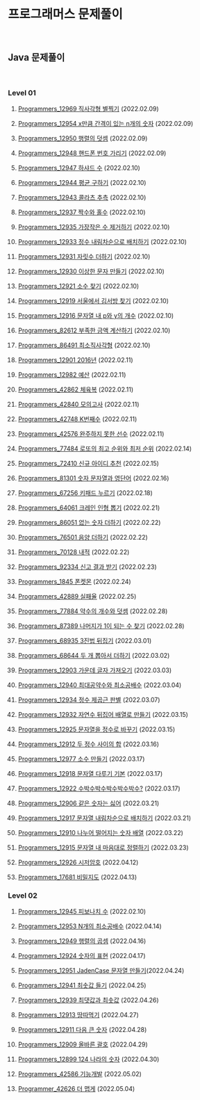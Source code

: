 # 프로그래머스 문제풀이

<br/>

## Java 문제풀이

<br/>

### Level 01

1. [Programmers_12969 직사각형 별찍기](https://programmers.co.kr/learn/courses/30/lessons/12969) (2022.02.09)

2. [Programmers_12954 x만큼 간격이 있는 n개의 숫자](https://programmers.co.kr/learn/courses/30/lessons/12954) (2022.02.09)

3. [Programmers_12950 행렬의 덧셈](https://programmers.co.kr/learn/courses/30/lessons/12950) (2022.02.09)

4. [Programmers_12948 핸드폰 번호 가리기](https://programmers.co.kr/learn/courses/30/lessons/12948) (2022.02.09)

5. [Programmers_12947 하샤드 수](https://programmers.co.kr/learn/courses/30/lessons/12947) (2022.02.10)

6. [Programmers_12944 평균 구하기](https://programmers.co.kr/learn/courses/30/lessons/12944) (2022.02.10)

7. [Programmers_12943 콜라츠 추측](https://programmers.co.kr/learn/courses/30/lessons/12943) (2022.02.10)

8. [Programmers_12937 짝수와 홀수](https://programmers.co.kr/learn/courses/30/lessons/12937) (2022.02.10)

9. [Programmers_12935 가장작은 수 제거하기](https://programmers.co.kr/learn/courses/30/lessons/12935) (2022.02.10)

10. [Programmers_12933 정수 내림차순으로 배치하기](https://programmers.co.kr/learn/courses/30/lessons/12933) (2022.02.10)

11. [Programmers_12931 자릿수 더하기](https://programmers.co.kr/learn/courses/30/lessons/12931) (2022.02.10)

12. [Programmers_12930 이상한 문자 만들기](https://programmers.co.kr/learn/courses/30/lessons/12930) (2022.02.10)

13. [Programmers_12921 소수 찾기](https://programmers.co.kr/learn/courses/30/lessons/12921) (2022.02.10)

14. [Programmers_12919 서울에서 김서방 찾기](https://programmers.co.kr/learn/courses/30/lessons/12919) (2022.02.10)

15. [Programmers_12916 문자열 내 p와 y의 개수](https://programmers.co.kr/learn/courses/30/lessons/12916) (2022.02.10)

16. [Programmers_82612 부족한 금액 계산하기](https://programmers.co.kr/learn/courses/30/lessons/82612) (2022.02.10)

17. [Programmers_86491 최소직사각형](https://programmers.co.kr/learn/courses/30/lessons/86491) (2022.02.10)

18. [Programmers_12901 2016년](https://programmers.co.kr/learn/courses/30/lessons/12901) (2022.02.11)

19. [Programmers_12982 예산](https://programmers.co.kr/learn/courses/30/lessons/12982) (2022.02.11)

20. [Programmers_42862 체육복](https://programmers.co.kr/learn/courses/30/lessons/42862) (2022.02.11)

21. [Programmers_42840 모의고사](https://programmers.co.kr/learn/courses/30/lessons/42840) (2022.02.11)

22. [Programmers_42748 K번째수](https://programmers.co.kr/learn/courses/30/lessons/42748) (2022.02.11)

23. [Programmers_42576 완주하지 못한 선수](https://programmers.co.kr/learn/courses/30/lessons/42576) (2022.02.11)

24. [Programmers_77484 로또의 최고 순위와 최저 순위](https://programmers.co.kr/learn/courses/30/lessons/77484) (2022.02.14)

25. [Programmers_72410 신규 아이디 추천](https://programmers.co.kr/learn/courses/30/lessons/72410) (2022.02.15)

26. [Programmers_81301 숫자 문자열과 영단어](https://programmers.co.kr/learn/courses/30/lessons/81301) (2022.02.16)

27. [Programmers_67256 키패드 누르기](https://programmers.co.kr/learn/courses/30/lessons/67256) (2022.02.18)

28. [Programmers_64061 크레인 인형 뽑기](https://programmers.co.kr/learn/courses/30/lessons/64061) (2022.02.21)

29. [Programmers_86051 없는 숫자 더하기](https://programmers.co.kr/learn/courses/30/lessons/86051) (2022.02.22)

30. [Programmers_76501 음양 더하기](https://programmers.co.kr/learn/courses/30/lessons/76501) (2022.02.22)

31. [Programmers_70128 내적](https://programmers.co.kr/learn/courses/30/lessons/70128) (2022.02.22)

32. [Programmers_92334 신고 결과 받기](https://programmers.co.kr/learn/courses/30/lessons/92334) (2022.02.23)

33. [Programmers_1845 폰켓몬](https://programmers.co.kr/learn/courses/30/lessons/1845) (2022.02.24)

34. [Programmers_42889 실패율](https://programmers.co.kr/learn/courses/30/lessons/42889) (2022.02.25)

35. [Programmers_77884 약수의 개수와 덧셈](https://programmers.co.kr/learn/courses/30/lessons/77884?language=java) (2022.02.28)

36. [Programmers_87389 나머지가 1이 되는 수 찾기](https://programmers.co.kr/learn/courses/30/lessons/87389) (2022.02.28)

37. [Programmers_68935 3진법 뒤집기](https://programmers.co.kr/learn/courses/30/lessons/68935) (2022.03.01)

38. [Programmers_68644 두 개 뽑아서 더하기](https://programmers.co.kr/learn/courses/30/lessons/68644) (2022.03.02)

39. [Programmers_12903 가운데 글자 가져오기](https://programmers.co.kr/learn/courses/30/lessons/12903) (2022.03.03)

40. [Programmers_12940 최대공약수와 최소공배수](https://programmers.co.kr/learn/courses/30/lessons/12940) (2022.03.04)

41. [Programmers_12934 정수 제곱근 판별](https://programmers.co.kr/learn/courses/30/lessons/12934) (2022.03.07)

42. [Programmers_12932 자연수 뒤집어 배열로 만들기](https://programmers.co.kr/learn/courses/30/lessons/12932) (2022.03.15)

43. [Programmers_12925 문자열을 정수로 바꾸기](https://programmers.co.kr/learn/courses/30/lessons/12925) (2022.03.15)

44. [Programmers_12912 두 정수 사이의 합](https://programmers.co.kr/learn/courses/30/lessons/12912) (2022.03.16)

45. [Programmers_12977 소수 만들기](https://programmers.co.kr/learn/courses/30/lessons/12977) (2022.03.17)

46. [Programmers_12918 문자열 다루기 기본](https://programmers.co.kr/learn/courses/30/lessons/12918) (2022.03.17)

47. [Programmers_12922 수박수박수박수박수박수?](https://programmers.co.kr/learn/courses/30/lessons/12922) (2022.03.17)

48. [Programmers_12906 같은 숫자는 싫어](https://programmers.co.kr/learn/courses/30/lessons/12906?language=java) (2022.03.21)

49. [Programmers_12917 문자열 내림차순으로 배치하기](https://programmers.co.kr/learn/courses/30/lessons/12917) (2022.03.21)

50. [Programmers_12910 나누어 떨어지는 숫자 배열](https://programmers.co.kr/learn/courses/30/lessons/12910) (2022.03.22)

51. [Programmers_12915 문자열 내 마음대로 정렬하기](https://programmers.co.kr/learn/courses/30/lessons/12915) (2022.03.23)

52. [Programmers_12926 시저암호](https://programmers.co.kr/learn/courses/30/lessons/12926) (2022.04.12)

53. [Programmers_17681 비밀지도](https://programmers.co.kr/learn/courses/30/lessons/17681?language=java) (2022.04.13)

### Level 02

1. [Programmers_12945 피보나치 수](https://programmers.co.kr/learn/courses/30/lessons/12945) (2022.02.10)

2. [Programmers_12953 N개의 최소공배수](https://programmers.co.kr/learn/courses/30/lessons/12953) (2022.04.14)

3. [Programmers_12949 행렬의 곱셈](https://programmers.co.kr/learn/courses/30/lessons/12949) (2022.04.16)

4. [Programmers_12924 숫자의 표현](https://programmers.co.kr/learn/courses/30/lessons/12924) (2022.04.17)

5. [Programmers_12951 JadenCase 문자열 만들기](https://programmers.co.kr/learn/courses/30/lessons/12951?language=java)(2022.04.24)

6. [Programmers_12941 최솟값 들기](https://programmers.co.kr/learn/courses/30/lessons/12941) (2022.04.25)

7. [Programmers_12939 최댓값과 최솟값](https://programmers.co.kr/learn/courses/30/lessons/12939) (2022.04.26)

8. [Programmers_12913 땅따먹기](https://programmers.co.kr/learn/courses/30/lessons/12913) (2022.04.27)

9. [Programmers_12911 다음 큰 숫자](https://programmers.co.kr/learn/courses/30/lessons/12911) (2022.04.28)

10. [Programmers_12909 올바른 괄호](https://programmers.co.kr/learn/courses/30/lessons/12909?language=java) (2022.04.29)

11. [Programmers_12899 124 나라의 숫자](https://programmers.co.kr/learn/courses/30/lessons/12899/solution_groups?language=java) (2022.04.30)

12. [Programmers_42586 기능개발](https://programmers.co.kr/learn/courses/30/lessons/42586?language=java) (2022.05.02)

13. [Programmer_42626 더 맵게](https://programmers.co.kr/learn/courses/30/lessons/42626) (2022.05.04)